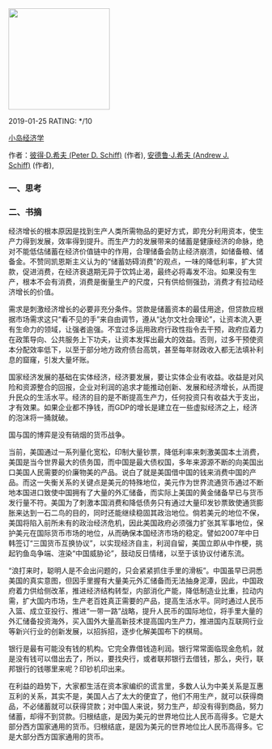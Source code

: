 

<img src="https://images-cn.ssl-images-amazon.com/images/I/51fw9Ftw0SL.jpg" width="200" />



2019-01-25 RATING:  */10



[小岛经济学](https://www.amazon.cn/dp/B06XGWVPCV)



作者：[彼得·D.希夫 (Peter D. Schiff)](https://www.amazon.cn/s/ref=dp_byline_sr_book_1?ie=UTF8&field-author=%E5%BD%BC%E5%BE%97%C2%B7D.%E5%B8%8C%E5%A4%AB+%28Peter+D.+Schiff%29&search-alias=books) (作者), [安德鲁·J.希夫 (Andrew J. Schiff)](https://www.amazon.cn/s/ref=dp_byline_sr_book_2?ie=UTF8&field-author=%E5%AE%89%E5%BE%B7%E9%B2%81%C2%B7J.%E5%B8%8C%E5%A4%AB+%28Andrew+J.+Schiff%29&search-alias=books) (作者),



### 一、思考



### 二、书摘



经济增长的根本原因是找到生产人类所需物品的更好方式，即充分利用资本，使生产力得到发展，效率得到提升。而生产力的发展带来的储蓄是健康经济的命脉，绝对不能低估储蓄在经济价值链中的作用，合理储备会防止经济崩溃，如储备粮、储备金。不赞同凯恩斯主义认为的“储蓄妨碍消费”的观点，一味的降低利率，扩大贷款，促进消费，在经济衰退期无异于饮鸩止渴，最终必将毒发不治。如果没有生产，根本不会有消费，消费是衡量生产的尺度，只有供给侧强劲，消费才有拉动经济增长的价值。

 

需求是刺激经济增长的必要非充分条件。贷款是储蓄资本的最佳用途，但贷款应根据市场需求这只“看不见的手”来自由调节，遵从“达尔文社会理论”，让资本流入更有生命力的领域，让强者逾强。不宜过多运用政府行政性指令去干预，政府应着力在政策导向、公共服务上下功夫，让资本发挥出最大的效益。否则，过多干预使资本分配效率低下，以至于部分地方政府债台高筑，甚至每年财政收入都无法填补利息的窟窿，引发大量坏账。

 

国家经济发展的基础在实体经济，经济要发展，要让实体企业有收益。收益是对风险和资源整合的回报，企业对利润的追求才能推动创新、发展和经济增长，从而提升民众的生活水平。经济的目的是不断提高生产力，任何投资只有收益大于支出，才有效果。如果企业都不挣钱，而GDP的增长是建立在一些虚拟经济之上，经济的泡沫将一捅就破。



国与国的博弈是没有硝烟的货币战争。



当前，美国通过一系列量化宽松，印制大量钞票，降低利率来刺激美国本土消费，美国是当今世界最大的债务国，而中国是最大债权国，多年来源源不断的向美国出口美国人民需要的价廉物美的产品。说白了就是美国借中国的钱来消费中国的产品。而这一失衡关系的关键点是美元的特殊地位，美元作为世界流通货币通过不断地本国进口致使中国拥有了大量的外汇储备，而实际上美国的黄金储备早已与货币发行量不符。美国为了刺激本国消费和降低债务只有通过大量印发钞票致使通货膨胀来达到一石二鸟的目的，同时还能继续稳固其政治地位。倘若美元的地位不保，美国将陷入前所未有的政治经济危机，因此美国政府必须强力扩张其军事地位，保护美元在国际货币市场的地位，从而确保本国经济市场的稳定。譬如2007年中日韩签订“三国货币互换协议”，以实现经济自主，利润自留，美国立即从中作梗，挑起钓鱼岛争端、渲染“中国威胁论”，鼓动反日情绪，以至于该协议付诸东流。

​     “浪打来时，聪明人是不会出问题的，只会紧紧抓住手里的滑板”。中国虽早已洞悉美国的真实意图，但因手里握有大量美元外汇储备而无法抽身泥潭，因此，中国政府着力供给侧改革，推进经济结构转型，内部消化产能，降低制造业比重，拉动内需，扩大国内市场，生产老百姓真正需要的产品，提高生活水平。同时通过人民币入篮、成立亚投行、推进“一带一路”战略，提升人民币的国际地位，将手里大量的外汇储备投资海外，买入国外大量高新技术提高国内生产力，推进国内互联网行业等新兴行业的创新发展，以招拆招，逐步化解美国布下的棋局。

 

银行是最有可能没有钱的机构。它完全靠借钱造利润。银行常常面临现金危机，就是没有钱可以借出去了，所以，要找央行，或者联邦银行去借钱，那么，央行，联邦银行的钱哪里来呢？印钞机印出来。



 在利益的趋势下，大家都生活在资本家编织的谎言里，多数人认为中美关系是互惠互利的关系，其实不是，美国人占了太大的便宜了，他们不用生产，就可以获得商品，不必储蓄就可以获得贷款；对中国人来说，努力生产，却没有得到商品，努力储蓄，却得不到贷款。归根结底，是因为美元的世界地位比人民币高得多。它是大部分西方国家通用的货币。归根结底，是因为美元的世界地位比人民币高得多。它是大部分西方国家通用的货币。







 

 

 

 

 



 

 

 

 




